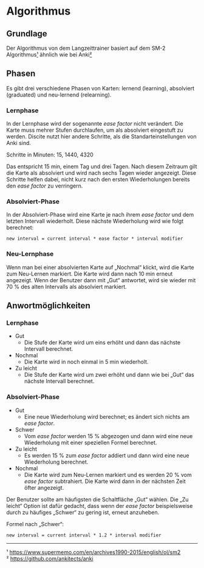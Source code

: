 # Algorithmus

## Grundlage

Der Algorithmus von dem Langzeittrainer basiert auf dem SM-2 Algorithmus[¹](#1) ähnlich wie bei Anki[²](#2)

## Phasen

Es gibt drei verschiedene Phasen von Karten: lernend (learning), absolviert (graduated) und neu-lernend (relearning).

### Lernphase

In der Lernphase wird der sogenannte *ease factor* nicht verändert. Die Karte muss mehrer Stufen durchlaufen, um als absolviert eingestuft zu werden. Discite nutzt hier andere Schritte, als die Standarteinstellungen von Anki sind.

Schritte in Minuten: 15, 1440, 4320

Das entspricht 15 min, einem Tag und drei Tagen. Nach diesem Zeitraum gilt die Karte als absolviert und wird nach sechs Tagen wieder angezeigt. Diese Schritte helfen dabei, nicht kurz nach den ersten Wiederholungen bereits den *ease factor* zu verringern.

### Absolviert-Phase

In der Absolviert-Phase wird eine Karte je nach ihrem *ease factor* und dem letzten Intervall wiederholt. Diese nächste Wiederholung wird wie folgt berechnet:

`new interval = current interval * ease factor * interval modifier`

### Neu-Lernphase

Wenn man bei einer absolvierten Karte auf „Nochmal“ klickt, wird die Karte zum Neu-Lernen markiert. Die Karte wird dann nach 10 min erneut angezeigt. Wenn der Benutzer dann mit „Gut“ antwortet, wird sie wieder mit 70 % des alten Intervalls als absolviert markiert.

## Anwortmöglichkeiten

### Lernphase

- Gut
  - Die Stufe der Karte wird um eins erhöht und dann das nächste Intervall berechnet.
- Nochmal
  - Die Karte wird in noch einmal in 5 min wiederholt.
- Zu leicht
  - Die Stufe der Karte wird um zwei erhöht und dann wie bei „Gut“ das nächste Intervall berechnet.

### Absolviert-Phase

- Gut
  - Eine neue Wiederholung wird berechnet; es ändert sich nichts am *ease factor*.
- Schwer
  - Vom *ease factor* werden 15 % abgezogen und dann wird eine neue Wiederholung mit einer speziellen Formel berechnet.
- Zu leicht
  - Es werden 15 % zum *ease factor* addiert und dann wird eine neue Wiederholung berechnet.
- Nochmal
  - Die Karte wird zum Neu-Lernen markiert und es werden 20 % vom *ease factor* subtrahiert. Die Karte wird dann in der nächsten Zeit öfter angezeigt.

Der Benutzer sollte am häufigsten die Schaltfläche „Gut“ wählen. Die „Zu leicht“ Option ist dafür gedacht, dass wenn der *ease factor* beispielsweise durch zu häufiges „Schwer“ zu gering ist, erneut anzuheben.

Formel nach „Schwer“:

`new interval = current interval * 1.2 * interval modifier`

---

<span id="1">¹</span> https://www.supermemo.com/en/archives1990-2015/english/ol/sm2 <br />
<span id="2">²</span> https://github.com/ankitects/anki
